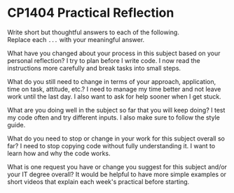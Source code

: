 # CP1404 Practical Reflection

Write short but thoughtful answers to each of the following.  
Replace each `...` with your meaningful answer.

What have you changed about your process in this subject based on your personal reflection?
I try to plan before I write code. I now read the instructions more carefully and break tasks into small steps.

What do you still need to change in terms of your approach, application, time on task, attitude, etc.?
I need to manage my time better and not leave work until the last day. I also want to ask for help sooner when I get stuck.

What are you doing well in the subject so far that you will keep doing?
I test my code often and try different inputs. I also make sure to follow the style guide.

What do you need to stop or change in your work for this subject overall so far?
I need to stop copying code without fully understanding it. I want to learn how and why the code works.

What is one request you have or change you suggest for this subject and/or your IT degree overall?
It would be helpful to have more simple examples or short videos that explain each week's practical before starting.

